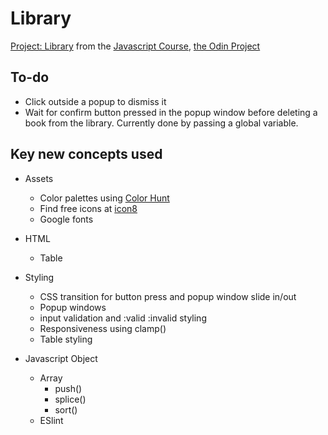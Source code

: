 # Library
[Project: Library](https://www.theodinproject.com/lessons/node-path-javascript-library) from the [Javascript Course](https://www.theodinproject.com/paths/full-stack-javascript/courses/javascript), [the Odin Project](https://www.theodinproject.com/)

## To-do
- Click outside a popup to dismiss it
- Wait for confirm button pressed in the popup window before deleting a book from the library.  Currently done by passing a global variable.

## Key new concepts used
- Assets
  - Color palettes using [Color Hunt](https://colorhunt.co/)
  - Find free icons at [icon8](https://icons8.com/)
  - Google fonts
  
- HTML
  - Table
&nbsp; 
- Styling
  - CSS transition for button press and popup window slide in/out
  - Popup windows
  - input validation and :valid :invalid styling
  - Responsiveness using clamp()
  - Table styling
  
- Javascript Object
  - Array 
    - push()
    - splice()
    - sort()
  - ESlint
